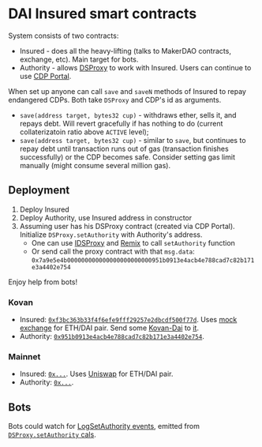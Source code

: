 # DAI Insured smart contracts
System consists of two contracts:
* Insured - does all the heavy-lifting (talks to MakerDAO contracts, exchange, etc). Main target for bots.
* Authority - allows [DSProxy](https://github.com/dapphub/ds-proxy/blob/master/src/proxy.sol) to work with Insured. Users can continue to use [CDP Portal](https://cdp.makerdao.com/). 

When set up anyone can call `save` and `saveN` methods of Insured to repay endangered CDPs. Both take `DSProxy` and CDP's id as arguments.
* `save(address target, bytes32 cup)` - withdraws ether, sells it, and repays debt. Will revert gracefully if has nothing to do (current collaterizatoin ratio above  `ACTIVE` level);
* `save(address target, bytes32 cup)` - similar to `save`, but continues to repay debt until transaction runs out of gas (transaction finishes successfully) or the CDP becomes safe. Consider setting gas limit manually (might consume several million gas). 


## Deployment
1. Deploy Insured
2. Deploy Authority, use Insured address in constructor
3. Assuming user has his DSProxy contract (created via CDP Portal). Initialize `DSProxy.setAuthority` with Authority's address. 
    * One can use [IDSProxy](contracts/IDSProxy.sol) and [Remix](http://remix.ethereum.org/#optimize=false&evmVersion=null&version=soljson-v0.5.11+commit.c082d0b4.js) to call `setAuthority` function 
    * Or send call the proxy contract with that `msg.data`: `0x7a9e5e4b000000000000000000000000951b0913e4acb4e788cad7c82b171e3a4402e754` 

Enjoy help from bots! 

### Kovan 
* Insured: [`0xf3bc363b33f4f6efe9fff29257e2dbcdf500f77d`](https://kovan.etherscan.io/address/0xf3bc363b33f4f6efe9fff29257e2dbcdf500f77d). Uses [mock exchange](contracts/mock/MockExchange.sol) for ETH/DAI pair. Send some [Kovan-Dai](https://kovan.etherscan.io/token/0xc4375b7de8af5a38a93548eb8453a498222c4ff2) to [it](https://kovan.etherscan.io/address/0xabe3111ea7c98bef0f748f552f64b22106a374a4).
* Authority: [`0x951b0913e4acb4e788cad7c82b171e3a4402e754`](https://kovan.etherscan.io/address/0x951b0913e4acb4e788cad7c82b171e3a4402e754).

### Mainnet 
* Insured: [`0x...`](). Uses [Uniswap](contracts/mock/MockExchange.sol) for ETH/DAI pair.
* Authority: [`0x...`]().

## Bots
Bots could watch for [LogSetAuthority events](https://github.com/dapphub/ds-auth/blob/f783169408c278f85e26d77ba7b45823ed9503dd/src/auth.sol#L49), emitted from [`DSProxy.setAuthority` cals](https://kovan.etherscan.io/tx/0xba9c937ca87858dc9c0b2c11d33f87fed0f3c95bdc9ef9a38594f948f263f3da#eventlog).

